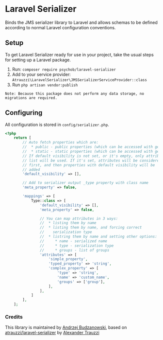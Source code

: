 # Laravel Serializer

Binds the JMS serializer library to Laravel and allows schemas to
be defined according to normal Laravel configuration conventions.

## Setup

To get Laravel Serializer ready for use in your project, take the usual steps for setting up a Laravel package.

 1. Run: ```composer require psychob/laravel-serializer```
 2. Add to your service provider: ```Atrauzzi\LaravelSerializer\JMSSerializerServiceProvider::class```
 3. Run ```php artisan vendor:publish```

```
Note: Because this package does not perform any data storage, no migrations are required.
```

## Configuring

All configuration is stored in `config/serializer.php`.

```php
<?php
    return [
        // Auto fetch properties which are:
        //  * public - public properties (which can be accessed with getter)
        //  * static - static properties (which can be accessed with getter)
        // If default visibility is not set, or it's empty, only attributes
        // list will be used. If it's set, attributes will be considered
        // first, and then properties with default visibility will be
        // added
        'default_visibility' => [],

        // Add to serializer output _type property with class name
        'meta_property' => false,

        'mappings' => [
            Type::class => [
                'default_visibility' => [],
                'meta_property' => false,

                // You can map attributes in 3 ways:
                //  * listing them by name
                //  * listing them by name, and forcing correct
                //    serialization type
                //  * listring them by name and setting other options:
                //     * name - serialized name
                //     * type - serialization type
                //     * groups - list of groups
                'attributes' => [
                    'simple_property',
                    'typed_property' => 'string',
                    'complex_property' => [
                        'type' => 'string',
                        'name' => 'custom_name',
                        'groups' => ['group'],
                    ],
                ],
            ]
        ],
    ];
```

### Credits

This library is maintained by [Andrzej Budzanowski](1), based on [atrauzzi/laravel-serializer](2) by [Alexander Trauzzi](3)

[1]: https://andrzej.budzanowski.pl/
[2]: https://github.com/atrauzzi/laravel-serializer
[3]: http://goo.gl/Bq49Bg